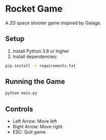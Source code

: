 # Rocket Game

A 2D space shooter game inspired by Galaga.

## Setup

1. Install Python 3.8 or higher
2. Install dependencies:
```bash
pip install -r requirements.txt
```

## Running the Game

```bash
python main.py
```

## Controls

- Left Arrow: Move left
- Right Arrow: Move right
- ESC: Quit game 